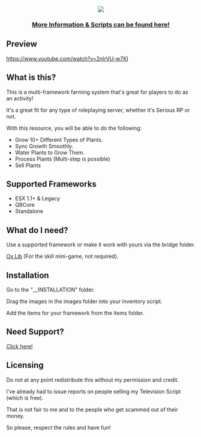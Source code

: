 <div align='center'><img src='https://user-images.githubusercontent.com/111543470/204052111-a0c7109c-9597-4181-a7f6-1c7113dc98fb.png'/></div>
<div align='center'><h3><a href='https://picklemods.com/'>More Information & Scripts can be found here!</a></h3></div>

## Preview

https://www.youtube.com/watch?v=2nlrVU-w7KI

## What is this?

<p>This is a multi-framework farming system that's great for players to do as an activity!</p>

<p>It's a great fit for any type of roleplaying server, whether it's Serious RP or not.</p>

With this resource, you will be able to do the following:

- Grow 10+ Different Types of Plants.
- Sync Growth Smoothly.
- Water Plants to Grow Them.
- Process Plants (Multi-step is possible)
- Sell Plants

## Supported Frameworks

- ESX 1.1+ & Legacy
- QBCore
- Standalone

## What do I need?

Use a supported framework or make it work with yours via the bridge folder.

<a href='https://github.com/overextended/ox_lib/releases/'>Ox Lib</a> (For the skill mini-game, not required).

## Installation

<p>Go to the "__INSTALLATION" folder.</p>
<p>Drag the images in the images folder into your inventory script.</p>
<p>Add the items for your framework from the items folder.</p>

## Need Support?

<a href='https://picklemods.com'>Click here!</a>

## Licensing

<p>Do not at any point redistribute this without my permission and credit.</p>
<p>I've already had to issue reports on people selling my Television Script (which is free).</p>
<p>That is not fair to me and to the people who get scammed out of their money.</p>
<p>So please, respect the rules and have fun!</p>
